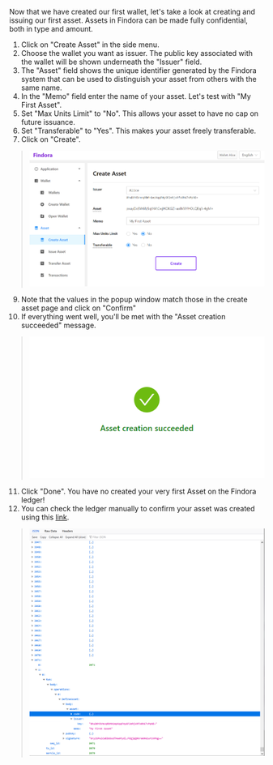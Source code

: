 Now that we have created our first wallet, let's take a look at creating and issuing our first asset. Assets in Findora can be made fully confidential, both in type and amount.

1. Click on "Create Asset" in the side menu. 
2. Choose the wallet you want as issuer. The public key associated with the wallet will be shown underneath the "Issuer" field.
4. The "Asset" field shows the unique identifier generated by the Findora system that can be used to distinguish your asset from others with the same name.
5. In the "Memo" field enter the name of your asset. Let's test with "My First Asset". 
6. Set "Max Units Limit" to "No". This allows your asset to have no cap on future issuance.
7. Set "Transferable" to "Yes". This makes your asset freely transferable.
8. Click on "Create". 
> ![Create Asset](./docs-src/images/first-asset.png)
9. Note that the values in the popup window match those in the create asset page and click on "Confirm"
10. If everything went well, you'll be met with the "Asset creation succeeded" message.
> ![success](./docs-src/images/asset-success.png)
11. Click "Done". You have no created your very first Asset on the Findora ledger!
12. You can check the ledger manually to confirm your asset was created using this [link](https://testnet.findora.org:8668/blocks_since/0).
> ![find asset](./docs-src/images/find-asset.png)
